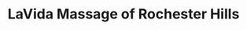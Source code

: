 ---
title: "LaVida Massage of Rochester Hills"
url: /rochester-hills/lavida-massage-of-rochester-hills/
shop: massage
---